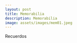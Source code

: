 ```yaml
---
layout: post
title: Memorabilia
description: Memorabilia
image: assets/images/mem01.jpeg
---
```


Recuerdos
